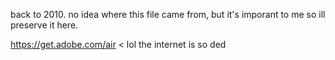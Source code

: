 back to 2010. no idea where this file came from, but it's imporant to me so ill preserve it here.

https://get.adobe.com/air < lol the internet is so ded
